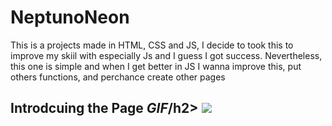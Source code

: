 <h1>NeptunoNeon</h1>
<p>This is a projects made in HTML, CSS and JS, I decide to took this to improve my skiil with especially Js and I guess I got success. Nevertheless, this one is simple and when I get better in JS I wanna improve this, put others functions, and perchance create other pages</p>

<h2>Introdcuing the Page <em>GIF</em>/h2>

<img src="images/NeptunoNeon.gif"/>
